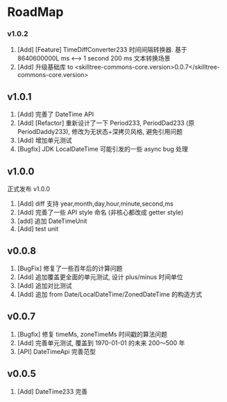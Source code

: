 # RoadMap

### v1.0.2
1. [Add] [Feature] TimeDiffConverter233 时间间隔转换器. 基于 8640600000L ms <--> 1 second 200 ms 文本转换场景
2. [Add] 升级基础库 to  <skilltree-commons-core.version>0.0.7</skilltree-commons-core.version>

## v1.0.1
1. [Add] 完善了 DateTime API
2. [Add] [Refactor] 重新设计了一下 Period233, PeriodDad233 (原 PeriodDaddy233), 修改为无状态+深拷贝风格, 避免引用问题
3. [Add] 增加单元测试
4. [Bugfix] JDK LocalDateTime 可能引发的一些 async bug 处理

## v1.0.0
正式发布 v1.0.0
1. [Add] diff 支持 year,month,day,hour,minute,second,ms
2. [Add] 完善了一些 API style 命名 (非核心都改成 getter style)
3. [add] 追加 DateTimeUnit
4. [Add] test unit


## v0.0.8
1. [BugFix] 修复了一些百年后的计算问题
2. [Add] 追加覆盖更全面的单元测试, 设计 plus/minus 时间单位
3. [Add] 追加对比测试
4. [Add] 追加 from Date/LocalDateTime/ZonedDateTime 的构造方式

## v0.0.7
1. [Bugfix] 修复 timeMs, zoneTimeMs 时间戳的算法问题
2. [Add] 完善单元测试, 覆盖到 1970-01-01 的未来 200～500 年
3. [API] DateTimeApi 完善范型


## v0.0.5
1. [Add] DateTime233 完善
